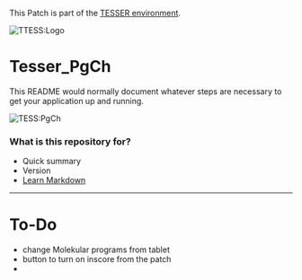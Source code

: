 This Patch is part of the [TESSER environment](https://bitbucket.org/AdrianArtacho/tesserakt/src/master/).

![TTESS:Logo](https://bitbucket.org/AdrianArtacho/tesserakt/raw/HEAD/TESSER_logo.png)

# Tesser_PgCh

This README would normally document whatever steps are necessary to get your application up and running.

![TESS:PgCh](https://docs.google.com/drawings/d/e/2PACX-1vRrvf5HfIN6nc77tUlsGdqFmQYgAdzS9j0W3qtWBlbNsRJVTecUuGAuCUnaxqBidYo7--m1gPD1fMG6/pub?w=272&h=177)

### What is this repository for?

* Quick summary
* Version
* [Learn Markdown](https://bitbucket.org/tutorials/markdowndemo)

___

# To-Do

* change Molekular programs from tablet
* button to turn on inscore from the patch
* 
